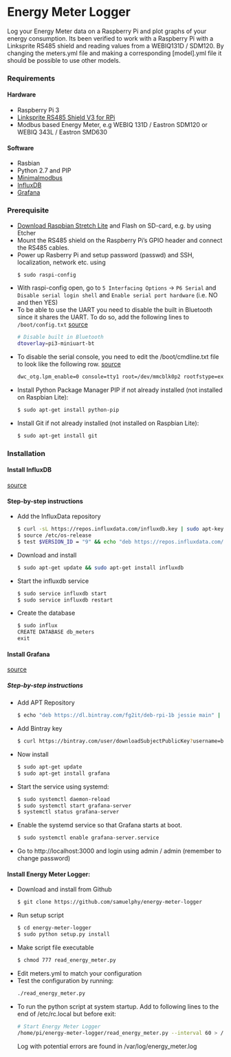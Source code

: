 # Energy Meter Logger
Log your Energy Meter data on a Raspberry Pi and plot graphs of your energy consumption.
Its been verified to work with a Raspberry Pi with a Linksprite RS485 shield and reading values from a WEBIQ131D / SDM120. By changing the meters.yml file and making a corresponding [model].yml file it should be possible to use other models.

### Requirements

#### Hardware

* Raspberry Pi 3
* [Linksprite RS485 Shield V3 for RPi](http://linksprite.com/wiki/index.php5?title=RS485/GPIO_Shield_for_Raspberry_Pi_V3.0)
* Modbus based Energy Meter, e.g WEBIQ 131D / Eastron SDM120 or WEBIQ 343L / Eastron SMD630

#### Software

* Rasbian
* Python 2.7 and PIP
* [Minimalmodbus](https://minimalmodbus.readthedocs.io/en/master/)
* [InfluxDB](https://docs.influxdata.com/influxdb/v1.3/)
* [Grafana](http://docs.grafana.org/)

### Prerequisite

* [Download Raspbian Stretch Lite](https://www.raspberrypi.org/downloads/raspbian/) and Flash on SD-card, e.g. by using Etcher
* Mount the RS485 shield on the Raspberry Pi’s GPIO header and connect the RS485 cables.
* Power up Rasberry Pi and setup password (passwd) and SSH, localization, network etc. using
    ```sh
    $ sudo raspi-config
    ```
* With raspi-config open, go to
    `5 Interfacing Options` -> `P6 Serial` and `Disable serial login shell` and `Enable serial port hardware` (i.e. NO and then YES)
* To be able to use the UART you need to disable the built in Bluetooth since it shares the UART. To do so, add the following lines to `/boot/config.txt` [source](http://www.briandorey.com/post/Raspberry-Pi-3-UART-Boot-Overlay-Part-Two)
    ```sh
    # Disable built in Bluetooth
    dtoverlay=pi3-miniuart-bt
    ```
* To disable the serial console, you need to edit the /boot/cmdline.txt file to look like the following row. [source](http://www.briandorey.com/post/Raspberry-Pi-3-UART-Boot-Overlay-Part-Two)
    ```sh
    dwc_otg.lpm_enable=0 console=tty1 root=/dev/mmcblk0p2 rootfstype=ext4 elevator=deadline fsck.repair=yes rootwait
    ```
* Install Python Package Manager PIP if not already installed (not installed on Raspbian Lite):
    ```sh
    $ sudo apt-get install python-pip
    ```
* Install Git if not already installed (not installed on Raspbian Lite):
    ```sh
    $ sudo apt-get install git
    ```    

### Installation
#### Install InfluxDB
[source](https://docs.influxdata.com/influxdb/v1.3/introduction/installation/)

#### Step-by-step instructions
* Add the InfluxData repository
    ```sh
    $ curl -sL https://repos.influxdata.com/influxdb.key | sudo apt-key add -
    $ source /etc/os-release
    $ test $VERSION_ID = "9" && echo "deb https://repos.influxdata.com/debian stretch stable" | sudo tee /etc/apt/sources.list.d/influxdb.list
    ```
* Download and install
    ```sh
    $ sudo apt-get update && sudo apt-get install influxdb
    ```
* Start the influxdb service
    ```sh
    $ sudo service influxdb start
    $ sudo service influxdb restart
    ```
* Create the database
    ```sh
    $ sudo influx
    CREATE DATABASE db_meters
    exit 
    ```

#### Install Grafana
[source](http://docs.grafana.org/installation/debian/)

##### Step-by-step instructions
* Add APT Repository
    ```sh
    $ echo "deb https://dl.bintray.com/fg2it/deb-rpi-1b jessie main" | sudo tee -a /etc/apt/sources.list.d/grafana.list
    ```
* Add Bintray key
    ```sh
    $ curl https://bintray.com/user/downloadSubjectPublicKey?username=bintray | sudo apt-key add -
    ```
* Now install
    ```sh
    $ sudo apt-get update
    $ sudo apt-get install grafana 
    ```
* Start the service using systemd:
    ```sh
    $ sudo systemctl daemon-reload
    $ sudo systemctl start grafana-server
    $ systemctl status grafana-server
    ```
* Enable the systemd service so that Grafana starts at boot.
    ```sh
    $ sudo systemctl enable grafana-server.service
    ```
* Go to http://localhost:3000 and login using admin / admin (remember to change password)

#### Install Energy Meter Logger:
* Download and install from Github
    ```sh
    $ git clone https://github.com/samuelphy/energy-meter-logger
    ```
* Run setup script
    ```sh
    $ cd energy-meter-logger
    $ sudo python setup.py install
    ```    
* Make script file executable
    ```sh
    $ chmod 777 read_energy_meter.py
    ```
* Edit meters.yml to match your configuration
* Test the configuration by running:
    ```sh
    ./read_energy_meter.py
    ```
* To run the python script at system startup. Add to following lines to the end of /etc/rc.local but before exit:
    ```sh
    # Start Energy Meter Logger
    /home/pi/energy-meter-logger/read_energy_meter.py --interval 60 > /var/log/energy_meter.log &
    ```
    Log with potential errors are found in /var/log/energy_meter.log
